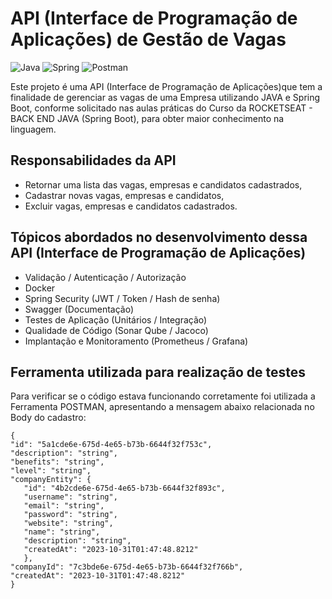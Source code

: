 # API (Interface de Programação de Aplicações) de Gestão de Vagas
![Java](https://img.shields.io/badge/java-%23ED8B00.svg?style=for-the-badge&logo=openjdk&logoColor=white) ![Spring](https://img.shields.io/badge/spring-%236DB33F.svg?style=for-the-badge&logo=spring&logoColor=white) ![Postman](https://img.shields.io/badge/Postman-FF6C37.svg?style=for-the-badge&logo=Postman&logoColor=white)

Este projeto é uma API (Interface de Programação de Aplicações)que tem a finalidade de gerenciar as vagas de uma Empresa utilizando JAVA e Spring Boot, conforme solicitado nas aulas práticas do Curso da ROCKETSEAT - BACK END JAVA (Spring Boot), para obter maior conhecimento na linguagem.

## Responsabilidades da API
- Retornar uma lista das vagas, empresas e candidatos cadastrados,
- Cadastrar novas vagas, empresas e candidatos,
- Excluir vagas, empresas e candidatos cadastrados.

## Tópicos abordados no desenvolvimento dessa API (Interface de Programação de Aplicações)
- Validação / Autenticação / Autorização
- Docker
- Spring Security (JWT / Token / Hash de senha)
- Swagger (Documentação)
- Testes de Aplicação (Unitários / Integração)
- Qualidade de Código (Sonar Qube / Jacoco)
- Implantação e Monitoramento (Prometheus / Grafana)

## Ferramenta utilizada para realização de testes
Para verificar se o código estava funcionando corretamente foi utilizada a Ferramenta POSTMAN, apresentando a mensagem abaixo relacionada no Body do cadastro:

    {    
    "id": "5a1cde6e-675d-4e65-b73b-6644f32f753c",
    "description": "string",
    "benefits": "string",
    "level": "string",
    "companyEntity": {
       "id": "4b2cde6e-675d-4e65-b73b-6644f32f893c",
       "username": "string",
       "email": "string",
       "password": "string",
       "website": "string",
       "name": "string",
       "description": "string",
       "createdAt": "2023-10-31T01:47:48.8212"
       },
    "companyId": "7c3bde6e-675d-4e65-b73b-6644f32f766b",
    "createdAt": "2023-10-31T01:47:48.8212"
    }


    
